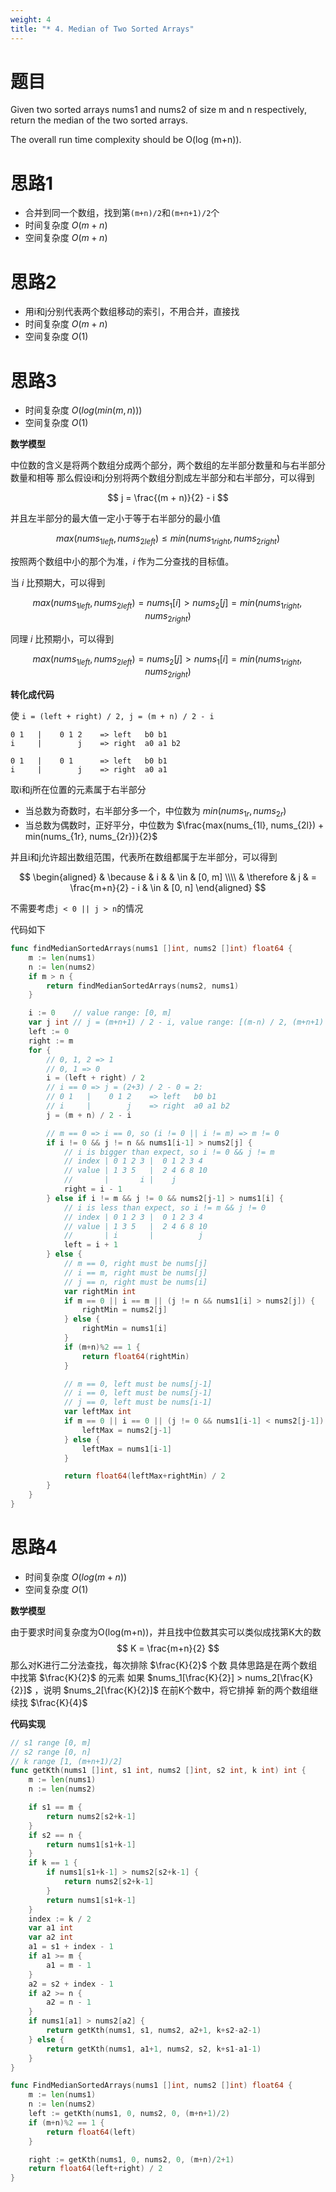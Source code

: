 ```yaml
---
weight: 4
title: "* 4. Median of Two Sorted Arrays"
---
```


# 题目

Given two sorted arrays nums1 and nums2 of size m and n respectively, return the median of the two sorted arrays.

The overall run time complexity should be O(log (m+n)).

# 思路1

- 合并到同一个数组，找到第`(m+n)/2`和`(m+n+1)/2`个
- 时间复杂度 $O(m+n)$
- 空间复杂度 $O(m+n)$

# 思路2

- 用i和j分别代表两个数组移动的索引，不用合并，直接找
- 时间复杂度 $O(m+n)$
- 空间复杂度 $O(1)$

# 思路3

- 时间复杂度 $O(log(min(m, n)))$
- 空间复杂度 $O(1)$

**数学模型**

中位数的含义是将两个数组分成两个部分，两个数组的左半部分数量和与右半部分数量和相等
那么假设i和j分别将两个数组分割成左半部分和右半部分，可以得到

$$
j = \frac{(m + n)}{2} - i
$$

并且左半部分的最大值一定小于等于右半部分的最小值

$$
max(nums_{1left}, nums_{2left}) \le min(nums_{1right}, nums_{2right})
$$

按照两个数组中小的那个为准，$i$ 作为二分查找的目标值。

当 $i$ 比预期大，可以得到

$$
max(nums_{1left}, nums_{2left}) = nums_1[i] > nums_2[j] = min(nums_{1right}, nums_{2right})
$$

同理 $i$ 比预期小，可以得到

$$
max(nums_{1left}, nums_{2left}) = nums_2[j] > nums_1[i] = min(nums_{1right}, nums_{2right})
$$

**转化成代码**

使 `i = (left + right) / 2, j = (m + n) / 2 - i`
```
0 1   |    0 1 2    => left   b0 b1
i     |        j    => right  a0 a1 b2

0 1   |    0 1      => left   b0 b1
i     |        j    => right  a0 a1
```

取i和j所在位置的元素属于右半部分

- 当总数为奇数时，右半部分多一个，中位数为 $min(nums_{1r}, nums_{2r})$
- 当总数为偶数时，正好平分，中位数为 $\frac{max(nums_{1l}, nums_{2l}) + min(nums_{1r}, nums_{2r})}{2}$

并且i和j允许超出数组范围，代表所在数组都属于左半部分，可以得到

$$
\begin{aligned}
	& \because   & i &                     & \in & [0, m] \\\\
	& \therefore & j & = \frac{m+n}{2} - i & \in & [0, n]
\end{aligned}
$$

不需要考虑`j < 0 || j > n`的情况

代码如下

```go
func findMedianSortedArrays(nums1 []int, nums2 []int) float64 {
	m := len(nums1)
	n := len(nums2)
	if m > n {
		return findMedianSortedArrays(nums2, nums1)
	}

	i := 0    // value range: [0, m]
	var j int // j = (m+n+1) / 2 - i, value range: [(m-n) / 2, (m+n+1) / 2] => [0, n]
	left := 0
	right := m
	for {
		// 0, 1, 2 => 1
		// 0, 1 => 0
		i = (left + right) / 2
		// i == 0 => j = (2+3) / 2 - 0 = 2:
		// 0 1   |    0 1 2    => left   b0 b1
		// i     |        j    => right  a0 a1 b2
		j = (m + n) / 2 - i

		// m == 0 => i == 0, so (i != 0 || i != m) => m != 0
		if i != 0 && j != n && nums1[i-1] > nums2[j] {
			// i is bigger than expect, so i != 0 && j != m
			// index | 0 1 2 3 |  0 1 2 3 4
			// value | 1 3 5   |  2 4 6 8 10
			//       |       i |    j
			right = i - 1
		} else if i != m && j != 0 && nums2[j-1] > nums1[i] {
			// i is less than expect, so i != m && j != 0
			// index | 0 1 2 3 |  0 1 2 3 4
			// value | 1 3 5   |  2 4 6 8 10
			//       | i       |          j
			left = i + 1
		} else {
			// m == 0, right must be nums[j]
			// i == m, right must be nums[j]
			// j == n, right must be nums[i]
			var rightMin int
			if m == 0 || i == m || (j != n && nums1[i] > nums2[j]) {
				rightMin = nums2[j]
			} else {
				rightMin = nums1[i]
			}
			if (m+n)%2 == 1 {
				return float64(rightMin)
			}

			// m == 0, left must be nums[j-1]
			// i == 0, left must be nums[j-1]
			// j == 0, left must be nums[i-1]
			var leftMax int
			if m == 0 || i == 0 || (j != 0 && nums1[i-1] < nums2[j-1]) {
				leftMax = nums2[j-1]
			} else {
				leftMax = nums1[i-1]
			}

			return float64(leftMax+rightMin) / 2
		}
	}
}
```

# 思路4

- 时间复杂度 $O(log(m+n))$
- 空间复杂度 $O(1)$

**数学模型**

由于要求时间复杂度为O(log(m+n))，并且找中位数其实可以类似成找第K大的数
$$
K = \frac{m+n}{2}
$$
那么对K进行二分法查找，每次排除 $\frac{K}{2}$ 个数
具体思路是在两个数组中找第 $\frac{K}{2}$ 的元素
如果 $nums_1[\frac{K}{2}] > nums_2[\frac{K}{2}]$ ，说明 $nums_2[\frac{K}{2}]$ 在前K个数中，将它排掉
新的两个数组继续找 $\frac{K}{4}$

**代码实现**

```go
// s1 range [0, m]
// s2 range [0, n]
// k range [1, (m+n+1)/2]
func getKth(nums1 []int, s1 int, nums2 []int, s2 int, k int) int {
	m := len(nums1)
	n := len(nums2)

	if s1 == m {
		return nums2[s2+k-1]
	}
	if s2 == n {
		return nums1[s1+k-1]
	}
	if k == 1 {
		if nums1[s1+k-1] > nums2[s2+k-1] {
			return nums2[s2+k-1]
		}
		return nums1[s1+k-1]
	}
	index := k / 2
	var a1 int
	var a2 int
	a1 = s1 + index - 1
	if a1 >= m {
		a1 = m - 1
	}
	a2 = s2 + index - 1
	if a2 >= n {
		a2 = n - 1
	}
	if nums1[a1] > nums2[a2] {
		return getKth(nums1, s1, nums2, a2+1, k+s2-a2-1)
	} else {
		return getKth(nums1, a1+1, nums2, s2, k+s1-a1-1)
	}
}

func FindMedianSortedArrays(nums1 []int, nums2 []int) float64 {
	m := len(nums1)
	n := len(nums2)
	left := getKth(nums1, 0, nums2, 0, (m+n+1)/2)
	if (m+n)%2 == 1 {
		return float64(left)
	}

	right := getKth(nums1, 0, nums2, 0, (m+n)/2+1)
	return float64(left+right) / 2
}
```

